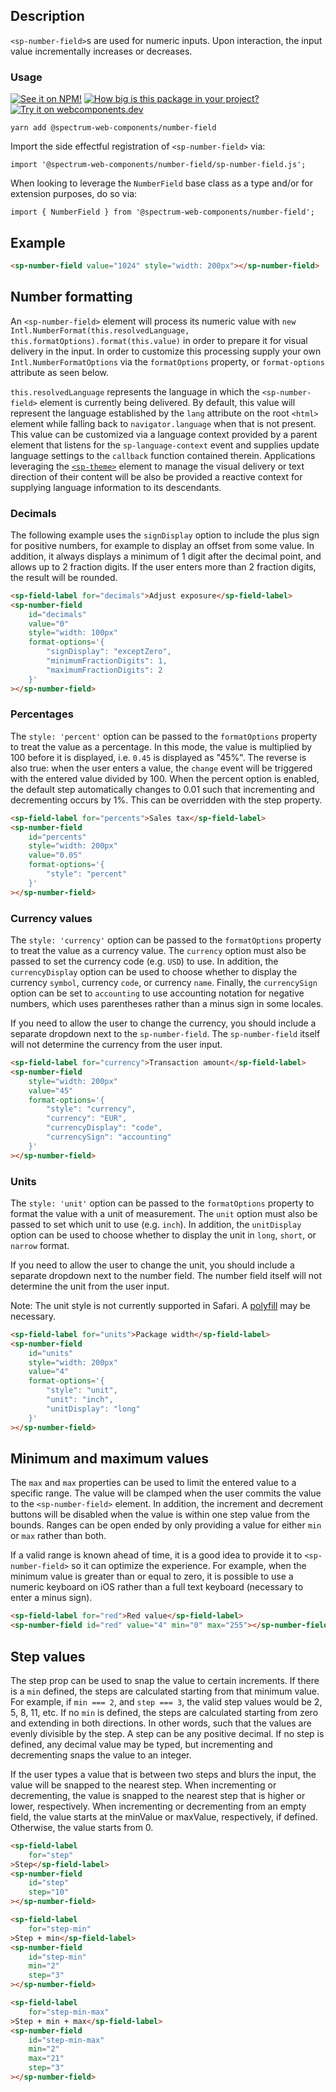 ## Description

`<sp-number-field>`s are used for numeric inputs. Upon interaction, the input value incrementally increases or decreases.

### Usage

[![See it on NPM!](https://img.shields.io/npm/v/@spectrum-web-components/number-field?style=for-the-badge)](https://www.npmjs.com/package/@spectrum-web-components/number-field)
[![How big is this package in your project?](https://img.shields.io/bundlephobia/minzip/@spectrum-web-components/number-field?style=for-the-badge)](https://bundlephobia.com/result?p=@spectrum-web-components/number-field)
[![Try it on webcomponents.dev](https://img.shields.io/badge/Try%20it%20on-webcomponents.dev-green?style=for-the-badge)](https://webcomponents.dev/edit/TXlwVZIWMyzDa0XPl4tq/src/index.ts)

```
yarn add @spectrum-web-components/number-field
```

Import the side effectful registration of `<sp-number-field>` via:

```
import '@spectrum-web-components/number-field/sp-number-field.js';
```

When looking to leverage the `NumberField` base class as a type and/or for extension purposes, do so via:

```
import { NumberField } from '@spectrum-web-components/number-field';
```

## Example

```html
<sp-number-field value="1024" style="width: 200px"></sp-number-field>
```

## Number formatting

An `<sp-number-field>` element will process its numeric value with `new Intl.NumberFormat(this.resolvedLanguage, this.formatOptions).format(this.value)` in order to prepare it for visual delivery in the input. In order to customize this processing supply your own `Intl.NumberFormatOptions` via the `formatOptions` property, or `format-options` attribute as seen below.

`this.resolvedLanguage` represents the language in which the `<sp-number-field>` element is currently being delivered. By default, this value will represent the language established by the `lang` attribute on the root `<html>` element while falling back to `navigator.language` when that is not present. This value can be customized via a language context provided by a parent element that listens for the `sp-language-context` event and supplies update language settings to the `callback` function contained therein. Applications leveraging the [`<sp-theme>`](./components/theme) element to manage the visual delivery or text direction of their content will be also be provided a reactive context for supplying language information to its descendants.

### Decimals

The following example uses the `signDisplay` option to include the plus sign for positive numbers, for example to display an offset from some value. In addition, it always displays a minimum of 1 digit after the decimal point, and allows up to 2 fraction digits. If the user enters more than 2 fraction digits, the result will be rounded.

```html
<sp-field-label for="decimals">Adjust exposure</sp-field-label>
<sp-number-field
    id="decimals"
    value="0"
    style="width: 100px"
    format-options='{
        "signDisplay": "exceptZero",
        "minimumFractionDigits": 1,
        "maximumFractionDigits": 2
    }'
></sp-number-field>
```

### Percentages

The `style: 'percent'` option can be passed to the `formatOptions` property to treat the value as a percentage. In this mode, the value is multiplied by 100 before it is displayed, i.e. `0.45` is displayed as "45%". The reverse is also true: when the user enters a value, the `change` event will be triggered with the entered value divided by 100. When the percent option is enabled, the default step automatically changes to 0.01 such that incrementing and decrementing occurs by 1%. This can be overridden with the step property.

```html
<sp-field-label for="percents">Sales tax</sp-field-label>
<sp-number-field
    id="percents"
    style="width: 200px"
    value="0.05"
    format-options='{
        "style": "percent"
    }'
></sp-number-field>
```

### Currency values

The `style: 'currency'` option can be passed to the `formatOptions` property to treat the value as a currency value. The `currency` option must also be passed to set the currency code (e.g. `USD`) to use. In addition, the `currencyDisplay` option can be used to choose whether to display the currency `symbol`, currency `code`, or currency `name`. Finally, the `currencySign` option can be set to `accounting` to use accounting notation for negative numbers, which uses parentheses rather than a minus sign in some locales.

If you need to allow the user to change the currency, you should include a separate dropdown next to the `sp-number-field`. The `sp-number-field` itself will not determine the currency from the user input.

```html
<sp-field-label for="currency">Transaction amount</sp-field-label>
<sp-number-field
    style="width: 200px"
    value="45"
    format-options='{
        "style": "currency",
        "currency": "EUR",
        "currencyDisplay": "code",
        "currencySign": "accounting"
    }'
></sp-number-field>
```

### Units

The `style: 'unit'` option can be passed to the `formatOptions` property to format the value with a unit of measurement. The `unit` option must also be passed to set which unit to use (e.g. `inch`). In addition, the `unitDisplay` option can be used to choose whether to display the unit in `long`, `short`, or `narrow` format.

If you need to allow the user to change the unit, you should include a separate dropdown next to the number field. The number field itself will not determine the unit from the user input.

Note: The unit style is not currently supported in Safari. A [polyfill](https://formatjs.io/docs/polyfills/intl-numberformat/) may be necessary.

```html
<sp-field-label for="units">Package width</sp-field-label>
<sp-number-field
    id="units"
    style="width: 200px"
    value="4"
    format-options='{
        "style": "unit",
        "unit": "inch",
        "unitDisplay": "long"
    }'
></sp-number-field>
```

## Minimum and maximum values

The `max` and `max` properties can be used to limit the entered value to a specific range. The value will be clamped when the user commits the value to the `<sp-number-field>` element. In addition, the increment and decrement buttons will be disabled when the value is within one step value from the bounds. Ranges can be open ended by only providing a value for either `min` or `max` rather than both.

If a valid range is known ahead of time, it is a good idea to provide it to `<sp-number-field>` so it can optimize the experience. For example, when the minimum value is greater than or equal to zero, it is possible to use a numeric keyboard on iOS rather than a full text keyboard (necessary to enter a minus sign).

```html
<sp-field-label for="red">Red value</sp-field-label>
<sp-number-field id="red" value="4" min="0" max="255"></sp-number-field>
```

## Step values

The step prop can be used to snap the value to certain increments. If there is a `min` defined, the steps are calculated starting from that minimum value. For example, if `min === 2`, and `step === 3`, the valid step values would be 2, 5, 8, 11, etc. If no `min` is defined, the steps are calculated starting from zero and extending in both directions. In other words, such that the values are evenly divisible by the step. A step can be any positive decimal. If no step is defined, any decimal value may be typed, but incrementing and decrementing snaps the value to an integer.

If the user types a value that is between two steps and blurs the input, the value will be snapped to the nearest step. When incrementing or decrementing, the value is snapped to the nearest step that is higher or lower, respectively. When incrementing or decrementing from an empty field, the value starts at the minValue or maxValue, respectively, if defined. Otherwise, the value starts from 0.

<!-- prettier-ignore -->
```html
<sp-field-label
    for="step"
>Step</sp-field-label>
<sp-number-field
    id="step"
    step="10"
></sp-number-field>

<sp-field-label
    for="step-min"
>Step + min</sp-field-label>
<sp-number-field
    id="step-min"
    min="2"
    step="3"
></sp-number-field>

<sp-field-label
    for="step-min-max"
>Step + min + max</sp-field-label>
<sp-number-field
    id="step-min-max"
    min="2"
    max="21"
    step="3"
></sp-number-field>
```
